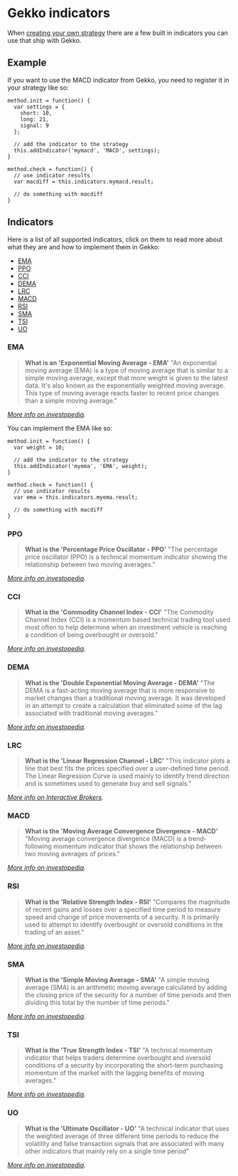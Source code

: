 # Gekko indicators

When [creating your own strategy](./creating_a_strategy.md) there are a few built in indicators you can use that ship with Gekko.

## Example

If you want to use the MACD indicator from Gekko, you need to register it in your strategy like so:

    method.init = function() {
      var settings = {
        short: 10,
        long: 21,
        signal: 9
      };

      // add the indicator to the strategy
      this.addIndicator('mymacd', 'MACD', settings);
    }

    method.check = function() {
      // use indicator results
      var macdiff = this.indicators.mymacd.result;

      // do something with macdiff
    }

## Indicators

Here is a list of all supported indicators, click on them to read more about what they are and how to implement them in Gekko:

- [EMA](#EMA)
- [PPO](#PPO)
- [CCI](#CCI)
- [DEMA](#DEMA)
- [LRC](#LRC)
- [MACD](#MACD)
- [RSI](#RSI)
- [SMA](#SMA)
- [TSI](#TSI)
- [UO](#UO)

### EMA

> **What is an 'Exponential Moving Average - EMA'**
> "An exponential moving average (EMA) is a type of moving average that is similar to a simple moving average, except that more weight is given to the latest data. It's also known as the exponentially weighted moving average. This type of moving average reacts faster to recent price changes than a simple moving average."

*[More info on investopedia](http://www.investopedia.com/terms/e/ema.asp).*

You can implement the EMA like so:

    method.init = function() {
      var weight = 10;

      // add the indicator to the strategy
      this.addIndicator('myema', 'EMA', weight);
    }

    method.check = function() {
      // use indicator results
      var ema = this.indicators.myema.result;

      // do something with macdiff
    }


### PPO
> **What is the 'Percentage Price Oscillator - PPO'**
> "The percentage price oscillator (PPO) is a technical momentum indicator showing the relationship between two moving averages."

*[More info on investopedia](https://www.investopedia.com/terms/p/ppo.asp).*

### CCI
> **What is the 'Commodity Channel Index - CCI'**
> "The Commodity Channel Index​ (CCI) is a momentum based technical trading tool used most often to help determine when an investment vehicle is reaching a condition of being overbought or oversold."

*[More info on investopedia](https://www.investopedia.com/terms/c/commoditychannelindex.asp).*

### DEMA

> **What is the 'Double Exponential Moving Average - DEMA'**
> "The DEMA is a fast-acting moving average that is more responsive to market changes than a traditional moving average. It was developed in an attempt to create a calculation that eliminated some of the lag associated with traditional moving averages."

*[More info on investopedia](https://www.investopedia.com/terms/d/double-exponential-moving-average.asp).*

### LRC

> **What is the 'Linear Regression Channel - LRC'**
> "This indicator plots a line that best fits the prices specified over a user-defined time period. The Linear Regression Curve is used mainly to identify trend direction and is sometimes used to generate buy and sell signals."

*[More info on Interactive Brokers](https://www.interactivebrokers.co.uk/en/software/tws/usersguidebook/technicalanalytics/linearregressioncurve.htm).*

### MACD
> **What is the 'Moving Average Convergence Divergence - MACD'**
> "Moving average convergence divergence (MACD) is a trend-following momentum indicator that shows the relationship between two moving averages of prices."

*[More info on investopedia](https://www.investopedia.com/terms/m/macd.asp).*

### RSI
> **What is the 'Relative Strength Index - RSI'**
> "Compares the magnitude of recent gains and losses over a specified time period to measure speed and change of price movements of a security. It is primarily used to attempt to identify overbought or oversold conditions in the trading of an asset."

*[More info on investopedia](https://www.investopedia.com/terms/r/rsi.asp).*

### SMA
> **What is the 'Simple Moving Average - SMA'**
> "A simple moving average (SMA) is an arithmetic moving average calculated by adding the closing price of the security for a number of time periods and then dividing this total by the number of time periods."

*[More info on investopedia](https://www.investopedia.com/terms/s/sma.asp).*

### TSI

> **What is the 'True Strength Index - TSI'**
> "A technical momentum indicator that helps traders determine overbought and oversold conditions of a security by incorporating the short-term purchasing momentum of the market with the lagging benefits of moving averages."

*[More info on investopedia](https://www.investopedia.com/terms/t/tsi.asp).*

### UO

> **What is the 'Ultimate Oscillator - UO'**
> "A technical indicator that uses the weighted average of three different time periods to reduce the volatility and false transaction signals that are associated with many other indicators that mainly rely on a single time period"

*[More info on investopedia](https://www.investopedia.com/terms/u/ultimateoscillator.asp).*
